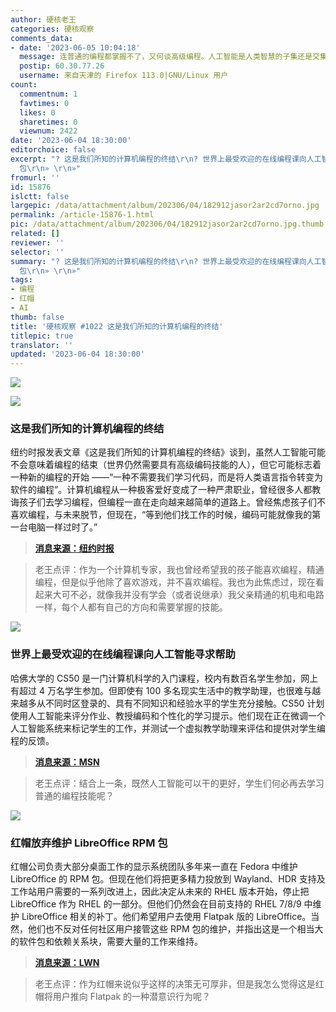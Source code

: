 ```yaml
---
author: 硬核老王
categories: 硬核观察
comments_data:
- date: '2023-06-05 10:04:18'
  message: 连普通的编程都掌握不了，又何谈高级编程。人工智能是人类智慧的子集还是交集亦或超集？
  postip: 60.30.77.26
  username: 来自天津的 Firefox 113.0|GNU/Linux 用户
count:
  commentnum: 1
  favtimes: 0
  likes: 0
  sharetimes: 0
  viewnum: 2422
date: '2023-06-04 18:30:00'
editorchoice: false
excerpt: "? 这是我们所知的计算机编程的终结\r\n? 世界上最受欢迎的在线编程课向人工智能寻求帮助\r\n? 红帽放弃维护 LibreOffice RPM
  包\r\n» \r\n»"
fromurl: ''
id: 15876
islctt: false
largepic: /data/attachment/album/202306/04/182912jasor2ar2cd7orno.jpg
permalink: /article-15876-1.html
pic: /data/attachment/album/202306/04/182912jasor2ar2cd7orno.jpg.thumb.jpg
related: []
reviewer: ''
selector: ''
summary: "? 这是我们所知的计算机编程的终结\r\n? 世界上最受欢迎的在线编程课向人工智能寻求帮助\r\n? 红帽放弃维护 LibreOffice RPM
  包\r\n» \r\n»"
tags:
- 编程
- 红帽
- AI
thumb: false
title: '硬核观察 #1022 这是我们所知的计算机编程的终结'
titlepic: true
translator: ''
updated: '2023-06-04 18:30:00'
---
```


![](/data/attachment/album/202306/04/182912jasor2ar2cd7orno.jpg)


![](/data/attachment/album/202306/04/182924nppl7ejok758p7a7.jpg)


### 这是我们所知的计算机编程的终结


纽约时报发表文章《这是我们所知的计算机编程的终结》谈到，虽然人工智能可能不会意味着编程的结束（世界仍然需要具有高级编码技能的人），但它可能标志着一种新的编程的开始 ——“一种不需要我们学习代码，而是将人类语言指令转变为软件的编程”。计算机编程从一种极客爱好变成了一种严肃职业，曾经很多人都教诲孩子们去学习编程，但编程一直在走向越来越简单的道路上。曾经焦虑孩子们不喜欢编程，与未来脱节，但现在，“等到他们找工作的时候，编码可能就像我的第一台电脑一样过时了。”



> 
> **[消息来源：纽约时报](https://www.nytimes.com/2023/06/02/opinion/ai-coding.html)**
> 
> 
> 



> 
> 老王点评：作为一个计算机专家，我也曾经希望我的孩子能喜欢编程，精通编程，但是似乎他除了喜欢游戏，并不喜欢编程。我也为此焦虑过，现在看起来大可不必，就像我并没有学会（或者说继承）我父亲精通的机电和电路一样，每个人都有自己的方向和需要掌握的技能。
> 
> 
> 


![](/data/attachment/album/202306/04/182950yg6rr63436h6h63r.jpg)


### 世界上最受欢迎的在线编程课向人工智能寻求帮助


哈佛大学的 CS50 是一门计算机科学的入门课程，校内有数百名学生参加，网上有超过 4 万名学生参加。但即使有 100 多名现实生活中的教学助理，也很难与越来越多从不同时区登录的、具有不同知识和经验水平的学生充分接触。CS50 计划使用人工智能来评分作业、教授编码和个性化的学习提示。他们现在正在微调一个人工智能系统来标记学生的工作，并测试一个虚拟教学助理来评估和提供对学生编程的反馈。



> 
> **[消息来源：MSN](https://www.msn.com/en-ae/news/national/why-the-world-s-most-popular-online-computer-class-is-relying-on-ai-for-help/ar-AA1c4ogB)**
> 
> 
> 



> 
> 老王点评：结合上一条，既然人工智能可以干的更好，学生们何必再去学习普通的编程技能呢？
> 
> 
> 


![](/data/attachment/album/202306/04/183005f0iseu60su6intx0.jpg)


### 红帽放弃维护 LibreOffice RPM 包


红帽公司负责大部分桌面工作的显示系统团队多年来一直在 Fedora 中维护 LibreOffice 的 RPM 包。但现在他们将把更多精力投放到 Wayland、HDR 支持及工作站用户需要的一系列改进上，因此决定从未来的 RHEL 版本开始，停止把 LibreOffice 作为 RHEL 的一部分。但他们仍然会在目前支持的 RHEL 7/8/9 中维护 LibreOffice 相关的补丁。他们希望用户去使用 Flatpak 版的 LibreOffice。当然，他们也不反对任何社区用户接管这些 RPM 包的维护，并指出这是一个相当大的软件包和依赖关系块，需要大量的工作来维持。



> 
> **[消息来源：LWN](https://lwn.net/ml/fedora-devel/20230601183054.12057.45907@mailman01.iad2.fedoraproject.org/)**
> 
> 
> 



> 
> 老王点评：作为红帽来说似乎这样的决策无可厚非，但是我怎么觉得这是红帽将用户推向 Flatpak 的一种潜意识行为呢？
> 
> 
>